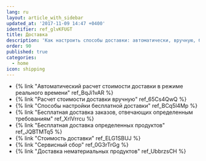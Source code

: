 ```yaml
---
lang: ru
layout: article_with_sidebar
updated_at: '2017-11-09 14:47 +0400'
identifier: ref_glvKFUGT
title: Доставка
description: 'Как настроить способы доставки: автоматически, вручную, бесплатную доставку или самовывоз'
order: 90
published: true
categories:
  - home
icon: shipping
---
```

*   {% link "Автоматический расчет стоимости доставки в режиме реального времени" ref_BqJi1vAR %}
*   {% link "Расчет стоимости доставки вручную" ref_65Cs4QwQ %}
*	{% link "Способы настройки бесплатной доставки" ref_BCq5l4Mp %}
*   {% link "Бесплатная доставка заказов, отвечающих определенным требованиям" ref_XrlVrrcu %}
*   {% link "Бесплатная доставка определенных продуктов" ref_JQBTMTq5 %}
*   {% link "Стоимость доставки" ref_ELG1SBUJ %}
*   {% link "Сервисный сбор" ref_0G3rTrGg %}
*   {% link "Доставка нематериальных продуктов" ref_UbbrzsCH %}
